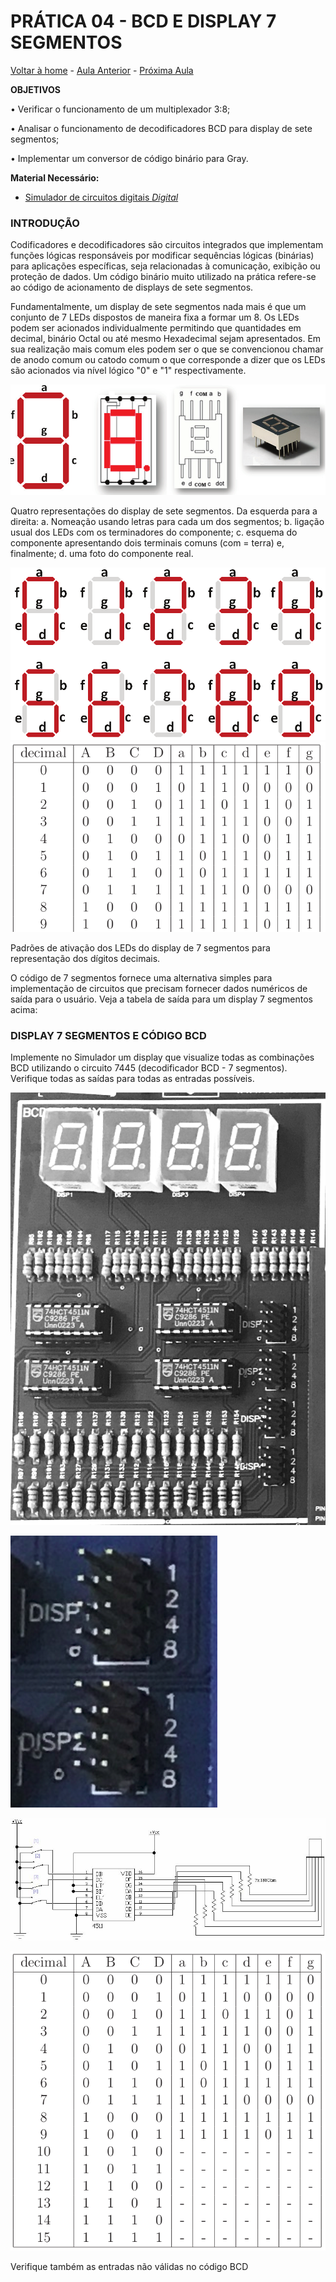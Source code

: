 <script>
  MathJax = {
    tex: {inlineMath: [['$', '$'], ['\\(', '\\)']]}
  };
  </script>
  <script id="MathJax-script" async src="https://cdn.jsdelivr.net/npm/mathjax@3/es5/tex-chtml.js"></script>
  
   <script src="https://cdn.jsdelivr.net/npm/mermaid@8.4.0/dist/mermaid.min.js"></script>
 <script>mermaid.initialize({startOnLoad:true});</script>


# PRÁTICA 04 - BCD E DISPLAY 7 SEGMENTOS

[Voltar à home](../) - [Aula Anterior](./pr03.md) - [Próxima Aula](./pr05.md)

**OBJETIVOS**

• Verificar o funcionamento de um multiplexador 3:8;

• Analisar o funcionamento de decodificadores BCD para display de sete
segmentos;

• Implementar um conversor de código binário para Gray.

**Material Necessário:**

- [Simulador de circuitos digitais *Digital*](https://github.com/marcielbp/Digital)

### INTRODUÇÃO

Codificadores e decodificadores são circuitos integrados que implementam funções lógicas responsáveis por modificar sequências lógicas (binárias) para aplicações específicas, seja relacionadas à comunicação, exibição ou proteção de dados. Um código binário muito utilizado na prática refere-se ao código de acionamento de displays de sete segmentos.

Fundamentalmente, um display de sete segmentos nada mais é que um conjunto de 7 LEDs dispostos de maneira fixa a formar um 8. Os LEDs podem ser acionados individualmente permitindo que quantidades em decimal, binário Octal ou até mesmo Hexadecimal sejam apresentados. Em sua realização mais comum eles podem ser o que se convencionou chamar de anodo comum ou catodo comum o que corresponde a dizer que os LEDs são acionados via nı́vel lógico "0" e "1" respectivamente.

![](./pr04/media/image12.png)

Quatro representações do display de sete segmentos. Da esquerda para a direita: 
a. Nomeação usando letras para cada um dos segmentos; 
b. ligação usual dos LEDs com os terminadores do componente; 
c. esquema do componente apresentando dois terminais comuns (com = terra) e, finalmente;
d. uma foto do componente real.

![](./pr04/media/image11.png)
![](./pr04/media/image14.png)

Padrões de ativação dos LEDs do display de 7 segmentos para representação dos dı́gitos decimais.

O código de 7 segmentos fornece uma alternativa simples para implementação de circuitos que precisam fornecer dados numéricos de saı́da para o usuário. Veja a tabela de saída para um display 7 segmentos acima:


### DISPLAY 7 SEGMENTOS E CÓDIGO BCD

Implemente no Simulador um display que visualize todas as combinações BCD utilizando o circuito 7445 (decodificador BCD - 7 segmentos). Verifique todas as saı́das para todas as entradas possı́veis.

![](./pr04/media/image19.png)

![](./pr04/media/image17.png)

![](./pr04/media/image9.png)

![](./pr04/media/image10.png)

Verifique também as entradas não válidas no código BCD



